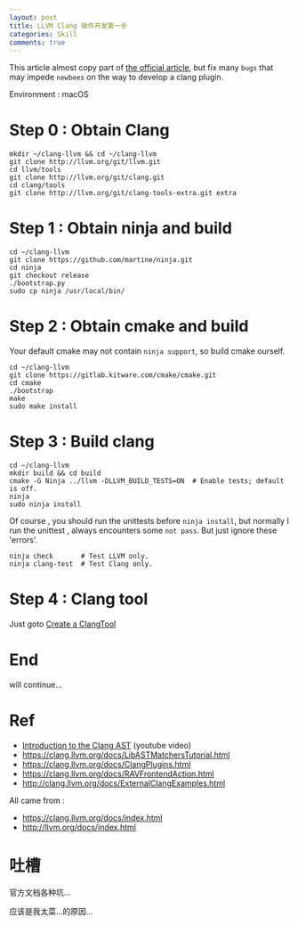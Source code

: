 ```yaml
---
layout: post
title: LLVM Clang 插件开发第一步
categories: Skill
comments: true
---
```



This article almost copy part of [the official article](https://clang.llvm.org/docs/LibASTMatchersTutorial.html), but fix many `bugs` that may impede `newbees` on the way to develop a clang plugin.

Environment : macOS

# Step 0 : Obtain Clang

```
mkdir ~/clang-llvm && cd ~/clang-llvm
git clone http://llvm.org/git/llvm.git
cd llvm/tools
git clone http://llvm.org/git/clang.git
cd clang/tools
git clone http://llvm.org/git/clang-tools-extra.git extra
```

<!-- more -->

# Step 1 : Obtain ninja and build

```
cd ~/clang-llvm
git clone https://github.com/martine/ninja.git
cd ninja
git checkout release
./bootstrap.py
sudo cp ninja /usr/local/bin/
```

# Step 2 : Obtain cmake and build

Your default cmake may not contain `ninja support`, so build cmake ourself.

```
cd ~/clang-llvm
git clone https://gitlab.kitware.com/cmake/cmake.git
cd cmake
./bootstrap
make
sudo make install
```

# Step 3 : Build clang


```
cd ~/clang-llvm
mkdir build && cd build
cmake -G Ninja ../llvm -DLLVM_BUILD_TESTS=ON  # Enable tests; default is off.
ninja
sudo ninja install
```

Of course , you should run the unittests before `ninja install`, but normally I run the unittest , always encounters some `not pass`. But just ignore these 'errors'.

```
ninja check       # Test LLVM only.
ninja clang-test  # Test Clang only.
```


# Step 4 : Clang tool

Just goto [Create a ClangTool](https://clang.llvm.org/docs/LibASTMatchersTutorial.html#step-1-create-a-clangtool)



# End

will continue...

# Ref

- [Introduction to the Clang AST](https://www.youtube.com/watch?v=VqCkCDFLSsc) (youtube video)
- https://clang.llvm.org/docs/LibASTMatchersTutorial.html
- https://clang.llvm.org/docs/ClangPlugins.html
- https://clang.llvm.org/docs/RAVFrontendAction.html
- http://clang.llvm.org/docs/ExternalClangExamples.html

All came from :
- https://clang.llvm.org/docs/index.html
- http://llvm.org/docs/index.html

# 吐槽

官方文档各种坑...

应该是我太菜...的原因...


